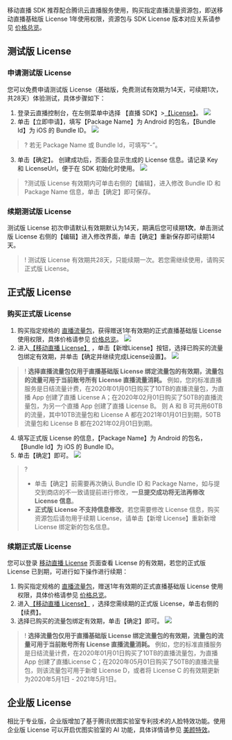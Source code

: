 移动直播 SDK 推荐配合腾讯云直播服务使用，购买指定直播流量资源包，即送移动直播基础版 License 1年使用权限，资源包与 SDK License 版本对应关系请参见 [价格总览](https://cloud.tencent.com/document/product/454/8008)。

[](id:test)
## 测试版 License
### 申请测试版 License
您可以免费申请测试版 License（基础版，免费测试有效期为14天，可续期1次，共28天）体验测试，具体步骤如下：
1. 登录云直播控制台，在左侧菜单中选择 【直播 SDK】>[【License】](https://console.cloud.tencent.com/live/license)。
![](https://main.qcloudimg.com/raw/e16e131d2a235c6f902b9337da1742ec.png)
2. 单击【立即申请】，填写【Package Name】为 Android 的包名，【Bundle Id】为 iOS 的 Bundle ID。
![](https://main.qcloudimg.com/raw/47e2bdbf8b4c6f1bc5989f18a2817e69.png)
>? 若无 Package Name 或 Bundle Id，可填写“-”。
3. 单击【确定】。
 创建成功后，页面会显示生成的 License 信息。请记录 Key 和 LicenseUrl，便于在 SDK 初始化时使用。
![](https://main.qcloudimg.com/raw/06454ee5f8fa11377fadb67cd04a0291.png)

>?测试版 License 有效期内可单击右侧的【编辑】，进入修改 Bundle ID 和 Package Name 信息，单击【确定】即可保存。

### 续期测试版 License
测试版 License 初次申请默认有效期默认为14天，期满后您可续期**1次**，单击测试版 License 右侧的【编辑】进入修改界面，单击【确定】重新保存即可续期14天。
>! 测试版 License 有效期共28天，只能续期一次。若您需继续使用，请购买正式版 License。

[](id:buy)
## 正式版 License
### 购买正式版 License
1. 购买指定规格的 [直播流量包](https://buy.cloud.tencent.com/mobilelive?urlctr=yes&basepack=10tb)，获得赠送1年有效期的正式直播基础版 License 使用权限，具体价格请参见 [价格总览](https://cloud.tencent.com/document/product/454/8008)。
![](https://main.qcloudimg.com/raw/d6a7bc7cc3594f980ee7f59278440b51.png)
2. 进入[【移动直播 License】](https://console.cloud.tencent.com/live/license) ，单击【新增License】按钮，选择已购买的流量包绑定有效期，并单击【确定并继续完成License设置】。
![](https://main.qcloudimg.com/raw/189744d9f0cb088c3b456c6c88a9f2f0.png)
>! **选择直播流量包仅用于直播基础版 License 绑定流量包的有效期，流量包的流量可用于当前账号所有 License 直播流量消耗。**
	例如，您的标准直播服务是日结流量计费，在2020年01月01日购买了10TB的直播流量包，为直播 App 创建了直播 License A；在2020年02月01日购买了50TB的直播流量包，为另一个直播 App 创建了直播 License B。
则 A 和 B 可共用60TB的流量，其中10TB流量包和 License A 都在2021年01月01日到期，50TB流量包和 License B 都在2021年02月01日到期。
4. 填写正式版 License 的信息，【Package Name】为 Android 的包名，【Bundle Id】为 iOS 的 Bundle ID。
5. 单击【确定】即可。
![](https://main.qcloudimg.com/raw/c52b885a82ca1f8ff2e58e0114831c99.png)
>?
>-  单击【确定】前需要再次确认 Bundle ID 和 Package Name，如与提交到商店的不一致请提前进行修改，**一旦提交成功将无法再修改 License 信息**。
>- **正式版 License 不支持信息修改**，若您需要修改 License 信息，购买资源包后请勿用于续期 License，请单击【新增 License】重新新增 License 绑定新的包名信息。


[](id:renew)
### 续期正式版 License
您可以登录 [移动直播 License](https://console.cloud.tencent.com/live/license) 页面查看 License 的有效期，若您的正式版 License 已到期，可进行如下操作进行续期：
1. 购买指定规格的 [直播流量包](https://buy.cloud.tencent.com/mobilelive?urlctr=yes&basepack=10tb)，赠送1年有效期的正式直播基础版 License 使用权限，具体价格请参见 [价格总览](https://cloud.tencent.com/document/product/454/8008)。
2. 进入[【移动直播 License】](https://console.cloud.tencent.com/live/license) ，选择您需续期的正式版 License，单击右侧的【续费】。
3. 选择已购买的流量包绑定有效期，单击【确定】即可。
![](https://main.qcloudimg.com/raw/22803f423ec8afc91ad6e19ab7535de3.png)
>! **选择流量包仅用于直播基础版 License 绑定流量包的有效期，流量包的流量可用于当前账号所有 License 直播流量消耗。**
	例如，您的标准直播服务是日结流量计费，在2020年01月01日购买了10TB的直播流量包，为直播 App 创建了直播License C；在2020年05月01日购买了50TB的直播流量包，则该流量包可用于新增 License D，或者将 License C 的有效期更新为2020年5月1日 - 2021年5月1日。


[](id:prolicense)
## 企业版 License
相比于专业版，企业版增加了基于腾讯优图实验室专利技术的人脸特效功能。使用企业版 License 可以开启优图实验室的 AI 功能，具体详情请参见 [美颜特效](https://cloud.tencent.com/product/x-magic)。
